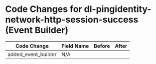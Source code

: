 # Code Changes for dl-pingidentity-network-http-session-success (Event Builder)

| Code Change | Field Name | Before | After |
|-------------|------------|--------|-------|
| added_event_builder | N/A |  |  |